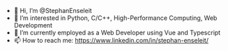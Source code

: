 - 👋 Hi, I’m @StephanEnseleit
- 👀 I’m interested in Python, C/C++, High-Performance Computing, Web Development
- 🌱 I’m currently employed as a Web Developer using Vue and Typescript
- 📫 How to reach me: https://www.linkedin.com/in/stephan-enseleit/

<!---
StephanEnseleit/StephanEnseleit is a ✨ special ✨ repository because its `README.md` (this file) appears on your GitHub profile.
You can click the Preview link to take a look at your changes.
--->
